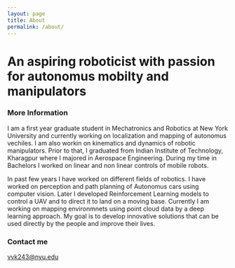```yaml
---
layout: page
title: About
permalink: /about/
---
```


# An aspiring roboticist with passion for autonomus mobilty and manipulators

### More Information

I am a first year graduate student in Mechatronics and Robotics at New York University and currently working on localization and mapping of autonomus vechiles. I am also workin on kinematics and dynamics of robotic manipulators. Prior to that, I graduated from Indian Institute of Technology, Kharagpur where I majored in Aerospace Engineering. During my time in Bachelors I worked on linear and non linear controls of mobile robots.

In past few years I have worked on different fields of robotics. I have worked on perception and path planning of Autonomus cars using computer vision. Later I developed Reinforcement Learning models to control a UAV and to direct it to land on a moving base. Currently I am working on mapping environmnets using point cloud data by a deep learning approach. My goal is to develop innovative solutions that can be used directly by the people and improve their lives.
### Contact me

[vvk243@nyu.edu](mailto:vvk243@nyu.edu)

